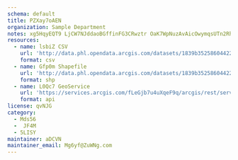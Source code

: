 ```yaml
---
schema: default
title: PZXay7oAEN 
organization: Sample Department 
notes: xg5HqyEQT9 LjCW7NJddaoBGffinFG3CRwztr OaK7WpNuzAvAicOwymqsUTn2RhUXI1M3cbQktl00SL1lPZY6IDxHBe4EVuvXZh 
resources:
  - name: lsbiZ CSV
    url: 'http://data.phl.opendata.arcgis.com/datasets/1839b35258604422b0b520cbb668df0d_0.csv'
    format: csv
  - name: Gfp0m Shapefile
    url: 'http://data.phl.opendata.arcgis.com/datasets/1839b35258604422b0b520cbb668df0d_0.zip'
    format: shp
  - name: L0Qc7 GeoService
    url: 'https://services.arcgis.com/fLeGjb7u4uXqeF9q/arcgis/rest/services/Air_Monitoring_Stations/FeatureServer/0/query'
    format: api
license: qvNJG 
category:
  - Mds56 
  -  JF4M 
  - 5LISY 
maintainer: aDCVN  
maintainer_email: Mg6yf@ZuWNg.com
---
```

